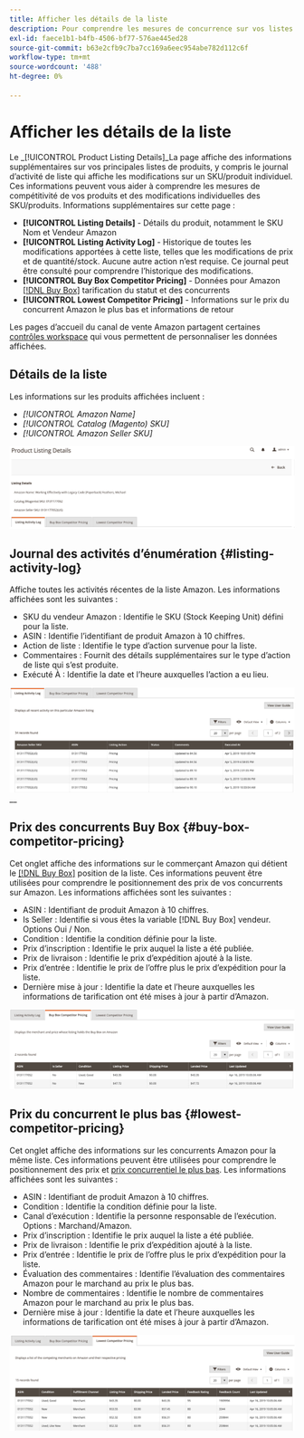 ```yaml
---
title: Afficher les détails de la liste
description: Pour comprendre les mesures de concurrence sur vos listes Amazon et les modifications individuelles des SKU/produits, consultez la page Détails de la liste de produits .
exl-id: faece1b1-b4fb-4506-bf77-576ae445ed28
source-git-commit: b63e2cfb9c7ba7cc169a6eec954abe782d112c6f
workflow-type: tm+mt
source-wordcount: '488'
ht-degree: 0%

---
```


# Afficher les détails de la liste

Le _[!UICONTROL Product Listing Details]_La page affiche des informations supplémentaires sur vos principales listes de produits, y compris le journal d’activité de liste qui affiche les modifications sur un SKU/produit individuel. Ces informations peuvent vous aider à comprendre les mesures de compétitivité de vos produits et des modifications individuelles des SKU/produits. Informations supplémentaires sur cette page :

- **[!UICONTROL Listing Details]** - Détails du produit, notamment le SKU Nom et Vendeur Amazon
- **[!UICONTROL Listing Activity Log]** - Historique de toutes les modifications apportées à cette liste, telles que les modifications de prix et de quantité/stock. Aucune autre action n’est requise. Ce journal peut être consulté pour comprendre l’historique des modifications.
- **[!UICONTROL Buy Box Competitor Pricing]** - Données pour Amazon [[!DNL Buy Box]](./buy-box-competitor-pricing.md) tarification du statut et des concurrents
- **[!UICONTROL Lowest Competitor Pricing]** - Informations sur le prix du concurrent Amazon le plus bas et informations de retour

Les pages d’accueil du canal de vente Amazon partagent certaines [contrôles workspace](./workspace-controls.md) qui vous permettent de personnaliser les données affichées.

## Détails de la liste

Les informations sur les produits affichées incluent :

- _[!UICONTROL Amazon Name]_
- _[!UICONTROL Catalog (Magento) SKU]_
- _[!UICONTROL Amazon Seller SKU]_

![Détails de la liste](assets/amazon-product-listing-details.png)

## Journal des activités d’énumération {#listing-activity-log}

Affiche toutes les activités récentes de la liste Amazon. Les informations affichées sont les suivantes :

- SKU du vendeur Amazon : Identifie le SKU (Stock Keeping Unit) défini pour la liste.
- ASIN : Identifie l’identifiant de produit Amazon à 10 chiffres.
- Action de liste : Identifie le type d’action survenue pour la liste.
- Commentaires : Fournit des détails supplémentaires sur le type d’action de liste qui s’est produite.
- Exécuté À : Identifie la date et l’heure auxquelles l’action a eu lieu.

![Détails de la liste de produits - Journal d’activité de liste](assets/amazon-listing-activity-log.png)
__

## Prix des concurrents Buy Box {#buy-box-competitor-pricing}

Cet onglet affiche des informations sur le commerçant Amazon qui détient le [[!DNL Buy Box]](./buy-box-competitor-pricing.md) position de la liste. Ces informations peuvent être utilisées pour comprendre le positionnement des prix de vos concurrents sur Amazon. Les informations affichées sont les suivantes :

- ASIN : Identifiant de produit Amazon à 10 chiffres.
- Is Seller : Identifie si vous êtes la variable [!DNL Buy Box] vendeur. Options Oui / Non.
- Condition : Identifie la condition définie pour la liste.
- Prix d’inscription : Identifie le prix auquel la liste a été publiée.
- Prix de livraison : Identifie le prix d’expédition ajouté à la liste.
- Prix d’entrée : Identifie le prix de l’offre plus le prix d’expédition pour la liste.
- Dernière mise à jour : Identifie la date et l’heure auxquelles les informations de tarification ont été mises à jour à partir d’Amazon.

![Détails de la liste de produits : Prix des concurrents Buy Box](assets/amazon-listing-details-buy-box-2.png)

## Prix du concurrent le plus bas {#lowest-competitor-pricing}

Cet onglet affiche des informations sur les concurrents Amazon pour la même liste. Ces informations peuvent être utilisées pour comprendre le positionnement des prix et [prix concurrentiel le plus bas](./lowest-competitor-pricing.md). Les informations affichées sont les suivantes :

- ASIN : Identifiant de produit Amazon à 10 chiffres.
- Condition : Identifie la condition définie pour la liste.
- Canal d’exécution : Identifie la personne responsable de l’exécution. Options : Marchand/Amazon.
- Prix d’inscription : Identifie le prix auquel la liste a été publiée.
- Prix de livraison : Identifie le prix d’expédition ajouté à la liste.
- Prix d’entrée : Identifie le prix de l’offre plus le prix d’expédition pour la liste.
- Évaluation des commentaires : Identifie l’évaluation des commentaires Amazon pour le marchand au prix le plus bas.
- Nombre de commentaires : Identifie le nombre de commentaires Amazon pour le marchand au prix le plus bas.
- Dernière mise à jour : Identifie la date et l’heure auxquelles les informations de tarification ont été mises à jour à partir d’Amazon.

![Détails de la liste de produits - Prix du concurrent le plus bas](assets/amazon-listing-details-lowest-comp.png)
